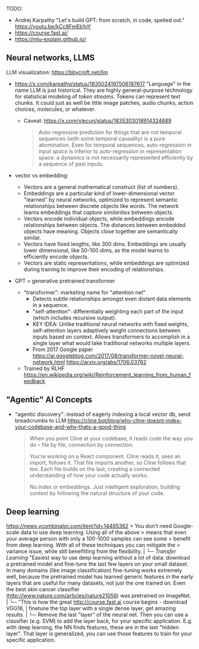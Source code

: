 TODO:
- Andrej Karpathy "Let's build GPT: from scratch, in code, spelled out." https://youtu.be/kCc8FmEb1nY
- https://course.fast.ai/
- https://mlu-explain.github.io/


Neural networks, LLMS
--------------------------------------------------------------------------------

LLM visualization: https://bbycroft.net/llm

- https://x.com/karpathy/status/1835024197506187617
  "Language" in the name LLM is just historical. They are highly general-purpose
  technology for statistical modeling of *token streams*. Tokens can represent
  text chunks. It could just as well be little image patches, audio chunks,
  action choices, molecules, or whatever.
    - Caveat: https://x.com/ylecun/status/1835303018914324689
      > Auto-regressive prediction for things that are not temporal sequences
      > (with some temporal causality) is a pure abomination. Even for temporal
      > sequences, auto-regression *in input space* is inferior to
      > auto-regression in representation space: a dynamics is not necessarily
      > represented efficiently by a sequence of past inputs.

- vector vs embedding:
    - Vectors are a general mathematical construct (list of numbers).
    - Embeddings are a particular kind of lower-dimensional vector "learned" by
      neural networks, optimized to represent semantic relationships between
      discrete objects like words. The network learns embeddings that _capture
      similarities_ between objects.
    - Vectors encode individual objects, while embeddings encode relationships
      between objects. The distances between embedded objects have meaning.
      Objects close together are semantically similar.
    - Vectors have fixed lengths, like 300 dims. Embeddings are usually lower
      dimensional, like 50-100 dims, as the model learns to efficiently encode
      objects.
    - Vectors are static representations, while embeddings are optimized during
      training to improve their encoding of relationships.


- GPT = generative pretrained transformer
    - "transformer": marketing name for "attention net"
        - Detects subtle relationships amongst even distant data elements in a sequence.
        - "self-attention": differentially weighting each part of the input (which includes recursive output).
        - KEY IDEA: Unlike traditional neural networks with fixed weights,
          self-attention layers adaptively weight connections between inputs
          based on context. Allows transformers to accomplish in a single layer
          what would take traditional networks multiple layers.
        - From 2017 Google paper
          https://ai.googleblog.com/2017/08/transformer-novel-neural-network.html
          https://arxiv.org/abs/1706.03762
    - Trained by RLHF
      https://en.wikipedia.org/wiki/Reinforcement_learning_from_human_feedback


"Agentic" AI Concepts
--------------------------------------------------------------------------------

- "agentic discovery": instead of eagerly indexing a local vector db, send breadcrumbs to LLM
  https://cline.bot/blog/why-cline-doesnt-index-your-codebase-and-why-thats-a-good-thing
  > When you point Cline at your codebase, it reads code the way you do – file
  > by file, connection by connection.
  >
  > You're working on a React component. Cline reads it, sees an import, follows
  > it. That file imports another, so Cline follows that too. Each file builds
  > on the last, creating a connected understanding of how your code actually
  > works.
  >
  > No index or embeddings. Just intelligent exploration, building context by
  > following the natural structure of your code.


Deep learning
--------------------------------------------------------------------------------

https://news.ycombinator.com/item?id=14485362
    > You don’t need Google-scale data to use deep learning. Using all of the above
    > means that even your average person with only a 100-1000 samples can see some
    > benefit from deep learning. With all of these techniques you can mitigate the
    > variance issue, while still benefitting from the flexibility.
    |
    └─  _Transfer Learning_
        "Easiest way to use deep learning without a lot of data: download
        a pretrained model and fine-tune the last few layers on your small
        dataset. In many domains (like image classification) fine-tuning works
        extremely well, because the pretrained model has learned generic
        features in the early layers that are useful for many datasets, not
        just the one trained on. Even the best skin cancer classifier
        (http://www.nature.com/articles/nature21056) was pretrained on ImageNet.
        |
        └─ "This is how the great http://course.fast.ai course begins - download VGG16,
        |   finetune the top layer with a single dense layer, get amazing results.
        |
        └─ Remove the last "layer" of the neural net. Then you can use
           a classifier (e.g. SVM) to add the layer back, for your specific
           application. E.g. with deep learning, the NN finds features, these
           are in the last "hidden layer". That layer is generalized, you can
           use those features to train for your specific application.

